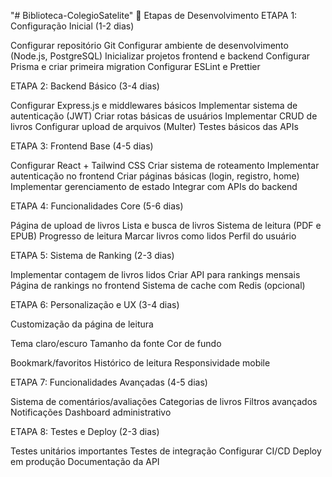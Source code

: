 "# Biblioteca-ColegioSatelite" 
🚀 Etapas de Desenvolvimento
ETAPA 1: Configuração Inicial (1-2 dias)

 Configurar repositório Git
 Configurar ambiente de desenvolvimento (Node.js, PostgreSQL)
 Inicializar projetos frontend e backend
 Configurar Prisma e criar primeira migration
 Configurar ESLint e Prettier

ETAPA 2: Backend Básico (3-4 dias)

 Configurar Express.js e middlewares básicos
 Implementar sistema de autenticação (JWT)
 Criar rotas básicas de usuários
 Implementar CRUD de livros
 Configurar upload de arquivos (Multer)
 Testes básicos das APIs

ETAPA 3: Frontend Base (4-5 dias)

 Configurar React + Tailwind CSS
 Criar sistema de roteamento
 Implementar autenticação no frontend
 Criar páginas básicas (login, registro, home)
 Implementar gerenciamento de estado
 Integrar com APIs do backend

ETAPA 4: Funcionalidades Core (5-6 dias)

 Página de upload de livros
 Lista e busca de livros
 Sistema de leitura (PDF e EPUB)
 Progresso de leitura
 Marcar livros como lidos
 Perfil do usuário

ETAPA 5: Sistema de Ranking (2-3 dias)

 Implementar contagem de livros lidos
 Criar API para rankings mensais
 Página de rankings no frontend
 Sistema de cache com Redis (opcional)

ETAPA 6: Personalização e UX (3-4 dias)

 Customização da página de leitura

Tema claro/escuro
Tamanho da fonte
Cor de fundo


 Bookmark/favoritos
 Histórico de leitura
 Responsividade mobile

ETAPA 7: Funcionalidades Avançadas (4-5 dias)

 Sistema de comentários/avaliações
 Categorias de livros
 Filtros avançados
 Notificações
 Dashboard administrativo

ETAPA 8: Testes e Deploy (2-3 dias)

 Testes unitários importantes
 Testes de integração
 Configurar CI/CD
 Deploy em produção
 Documentação da API
